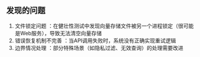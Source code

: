 ## 发现的问题
1. 文件锁定问题 ：在健壮性测试中发现向量存储文件被另一个进程锁定（很可能是Web服务），导致无法清空向量存储
2. 错误恢复机制不完善 ：当API调用失败时，系统没有正确实现重试逻辑
3. 边界情况处理 ：部分特殊场景（如隐私过滤、无效查询）的处理需要改进

